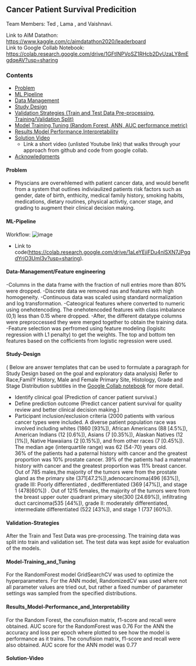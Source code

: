 ## Cancer Patient Survival Predicition 

Team Members: Ted , Lama , and Vaishnavi.

Link to AIM Datathon: https://www.kaggle.com/c/aimdatathon2020/leaderboard <br>
Link to Google Collab Notebook: https://colab.research.google.com/drive/1GFtlNPVoSZ1RHcb2DvUzaLY8mEgdqeAV?usp=sharing
### Contents

* [Problem](#Problem)
* [ML Pipeline](#ML-Pipeline)
* [Data Management](#Data-Management)
* [Study Design](#Study-Design)
* [Validation Strategies (Train and Test Data Pre-processing, Training/Validation Split)](#Validation-Strategies)
* [Model Training,Tuning (Random Forest, ANN, AUC performance metric)](#Model-Training_and_Tuning)
* [Results,Model Performance,Interpretability](#Results_Model-Performance_and_Interpretability)
* [Solution Video](#Solution-Video)
  * Link a short video (unlisted Youtube link) that walks through your approach from github and code from google collab.
* [Acknowledgments](#acknowledgments)
#### Problem
- Physcians are overwhlemed with patient cancer data, and would benefit from a system that outlines indiviaulized patients risk factors such as gender, date of birth, enthicity, medical family history, smoking habits, medications, dietary routines, physical activtiy, cancer stage, and grading to augment their clinical decision making. 
#### ML-Pipeline
Workflow:
![image](https://user-images.githubusercontent.com/20275395/110195557-00058080-7e0c-11eb-88fe-b7c90dcf6b78.png)
- Link to code(https://colab.research.google.com/drive/1aLeYEjiFDu4nlSXN7JPgqdYrjO3Uml3v?usp=sharing).
#### Data-Management/Feature engineering
-Columns in the data frame with the fraction of null entries more than 80% were dropped.
-Discrete data we removed nas and features with high homogeneity.
-Continuous data was scaled using standard normalization and log transformation.
-Cateogrical features where converted to numeric using onehotencoding. The onehotencoded features with class imbalance (0,1) less than 0.15 where dropped.
-After, the different datatype columns were preproccessed they were merged together to obtain the training data.
-Feature selection was perfromed using feature modeling (logisitc regression with L1 penalty) to get the weights. The top and bottom ten features based on the cofficients from logistic regression were used.
#### Study-Design
( Below are answer templates that can be used to formulate a paragraph for Study Design based on the goal and exploratory data analysis)
Refer to Race,FamilY History, Male and Female Primary Site, Histology, Grade and Stage Distribution subtitles in the [Google Collab notebook](https://colab.research.google.com/drive/1GFtlNPVoSZ1RHcb2DvUzaLY8mEgdqeAV?usp=sharing) for more detail. 
-   Identify clinical goal (Prediction of cancer patient survival.)
-   Define prediction outcome (Predict cancer patient survival for quality review and better clinical decision making.)
-   Participant inclusion/exclusion criteria 
(2000 patients with various cancer types were included. A diverse patient population race was involved including whites (1860 [93%]),  African Americans (88 [4.5%]), American Indians (12 [0.6%]), Asians (7 [0.35%]),  Alaskan Natives (12 [1%]), Native Hawaiians (2 [0.15%]), and from other races (7 [0.45%]). The median age (interquartile range) was 62 (54-70) years old.  
36% of the patients had a paternal history with cancer and the greatest proportion was 10% prostate cancer. 39% of the patients had a maternal history with cancer and the greatest proportion was 11% breast cancer. 
Out of 785 males,the majority of the tumors were from the prostate gland as the primary site (371[47.2%]),adenocarcinoma(496 [63%]), grade III: Poorly differentiated , dedifferentiated (369 [47%]), and stage 1 (478[60%]) . 
Out of 1215 females, the majority of the tumors were from the breast upper outer quadrant primary site(300 [24.69%]), infiltrating duct carcinoma(535 [44%]), grade II: moderately differentiated, intermediate differentiated (522 [43%]), and stage 1 (737 [60%]).
#### Validation-Strategies 
After the Train and Test Data was pre-processing. The training data was split into train and validation set. The test data was kept aside for evaluation of the models.
#### Model-Training_and_Tuning
For the RandomForest model GridSearchCV was used to optimize the hyperparameters. For the ANN model, RandomizedCV was used where not all parameter values are tried out, but rather a fixed number of parameter settings was sampled from the specified distributions.
#### Results_Model-Performance_and_Interpretability
For the Random Forest, the conufision matrix,  f1-score and recall were obtained.
AUC score for the RandomForest was 0.76
For the ANN the accuracy and loss per epoch where plotted to see how the model is performance as it trains.
The conufision matrix,  f1-score and recall were also obtained.
AUC score for the ANN model was 0.77
#### Solution-Video

